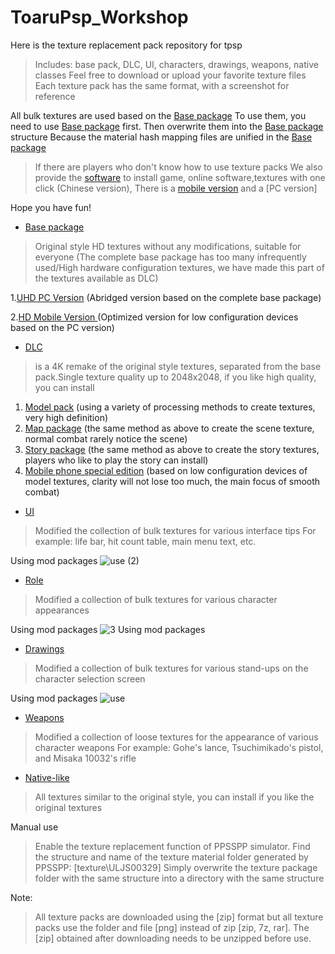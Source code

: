 # ToaruPsp_Workshop
Here is the texture replacement pack repository for tpsp
> Includes: base pack, DLC, UI, characters, drawings, weapons, native classes
Feel free to download or upload your favorite texture files
Each texture pack has the same format, with a screenshot for reference

All bulk textures are used based on the [Base package](https://github.com/MNDIA/Tpsp_Workshop/releases/tag/Basic_Pack)
To use them, you need to use [Base package](https://github.com/MNDIA/Tpsp_Workshop/releases/tag/Basic_Pack) first.
Then overwrite them into the [Base package](https://github.com/MNDIA/Tpsp_Workshop/releases/tag/Basic_Pack) structure
Because the material hash mapping files are unified in the [Base package](https://github.com/MNDIA/Tpsp_Workshop/releases/tag/Basic_Pack)

> If there are players who don't know how to use texture packs
We also provide the [software](https://github.com/MNDIA/Tpsp_Workshop/tree/main/Software) to install game, online software,textures with one click (Chinese version), There is a [mobile version](https://github.com/MNDIA/Tpsp_Workshop/raw/main/Software/Mobile_Tpsp_Vegeko_4.3.0.apk) and a [PC version]

Hope you have fun!


* [Base package](https://github.com/MNDIA/Tpsp_Workshop/releases/tag/Basic_Pack)
> Original style HD textures without any modifications, suitable for everyone
(The complete base package has too many infrequently used/High hardware configuration textures, we have made this part of the textures available as DLC)

1.[UHD PC Version](https://github.com/MNDIA/Tpsp_Workshop/releases/download/Basic_Pack/BasicPack.UHD.PC.Version.zip)   (Abridged version based on the complete base package)

2.[HD Mobile Version ](https://github.com/MNDIA/Tpsp_Workshop/releases/download/Basic_Pack/BasicPack.HD.Mobile.Version.zip)  (Optimized version for low configuration devices based on the PC version)



* [DLC](https://github.com/MNDIA/Tpsp_Workshop/releases/tag/DLC)
> is a 4K remake of the original style textures, separated from the base pack.Single texture quality up to 2048x2048, if you like high quality, you can install
1. [Model pack](https://github.com/MNDIA/Tpsp_Workshop/releases/download/DLC/DLC1.-4K_AI_remastered_version-.by_vegeko.zip)     (using a variety of processing methods to create textures, very high definition)
2. [Map package](https://github.com/MNDIA/Tpsp_Workshop/releases/download/DLC/DLC2.-Map_AI_Remastered-.by_vegeko.zip)    (the same method as above to create the scene texture, normal combat rarely notice the scene)
3. [Story package](https://github.com/MNDIA/Tpsp_Workshop/releases/download/DLC/DLC3.-Story_Scene_AI_Remastered-.by_vegeko.zip)   (the same method as above to create the story textures, players who like to play the story can install)
4. [Mobile phone special edition](https://github.com/MNDIA/Tpsp_Workshop/releases/download/DLC/DLC4.Android.Special.Edition.by.vegeko.zip)   (based on low configuration devices of model textures, clarity will not lose too much, the main focus of smooth combat)

* [UI](https://github.com/MNDIA/Tpsp_Workshop/tree/main/UI)
> Modified the collection of bulk textures for various interface tips
For example: life bar, hit count table, main menu text, etc.

Using mod packages
![use (2)](https://user-images.githubusercontent.com/84516878/224704101-77a0b5dd-dc3b-46ea-9767-b43bc3490c64.png)


* [Role](https://github.com/MNDIA/Tpsp_Workshop/tree/main/Roles)
> Modified a collection of bulk textures for various character appearances

Using mod packages
![3 Using mod packages](https://user-images.githubusercontent.com/74826767/221359337-f7189b72-c4ef-4d63-8874-3778c8ea09fd.png)

* [Drawings](https://github.com/MNDIA/Tpsp_Workshop/tree/main/Drawings)
> Modified a collection of bulk textures for various stand-ups on the character selection screen

Using mod packages
![use](https://user-images.githubusercontent.com/84516878/224704159-45e0da97-6e7f-4847-8dd8-bfa293a85705.png)


* [Weapons](https://github.com/MNDIA/Tpsp_Workshop/tree/main/Weapons)
> Modified a collection of loose textures for the appearance of various character weapons
For example: Gohe's lance, Tsuchimikado's pistol, and Misaka 10032's rifle

* [Native-like](https://github.com/MNDIA/Tpsp_Workshop/tree/main/Native-like)
> All textures similar to the original style, you can install if you like the original textures


Manual use
> Enable the texture replacement function of PPSSPP simulator.
Find the structure and name of the texture material folder generated by PPSSPP: [texture\ULJS00329]
Simply overwrite the texture package folder with the same structure into a directory with the same structure

Note:
> All texture packs are downloaded using the [zip] format
but all texture packs use the folder and file [png]
instead of zip [zip, 7z, rar].
The [zip] obtained after downloading needs to be unzipped before use.

